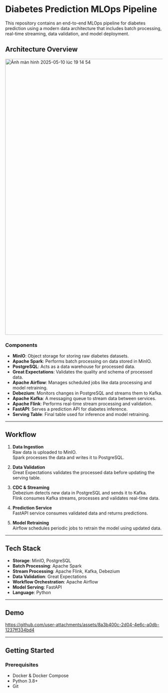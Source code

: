 # Diabetes Prediction MLOps Pipeline

This repository contains an end-to-end MLOps pipeline for diabetes prediction using a modern data architecture that includes batch processing, real-time streaming, data validation, and model deployment.

## Architecture Overview

<img width="883" alt="Ảnh màn hình 2025-05-10 lúc 19 14 54" src="https://github.com/user-attachments/assets/dbd07edf-8149-426f-b451-31ccf20fe2b9" />



### Components

- **MinIO**: Object storage for storing raw diabetes datasets.
- **Apache Spark**: Performs batch processing on data stored in MinIO.
- **PostgreSQL**: Acts as a data warehouse for processed data.
- **Great Expectations**: Validates the quality and schema of processed data.
- **Apache Airflow**: Manages scheduled jobs like data processing and model retraining.
- **Debezium**: Monitors changes in PostgreSQL and streams them to Kafka.
- **Apache Kafka**: A messaging queue to stream data between services.
- **Apache Flink**: Performs real-time stream processing and validation.
- **FastAPI**: Serves a prediction API for diabetes inference.
- **Serving Table**: Final table used for inference and model retraining.

---

## Workflow

1. **Data Ingestion**  
   Raw data is uploaded to MinIO.  
   Spark processes the data and writes it to PostgreSQL.

2. **Data Validation**  
   Great Expectations validates the processed data before updating the serving table.

3. **CDC & Streaming**  
   Debezium detects new data in PostgreSQL and sends it to Kafka.  
   Flink consumes Kafka streams, processes and validates real-time data.

4. **Prediction Service**  
   FastAPI service consumes validated data and returns predictions.

5. **Model Retraining**  
   Airflow schedules periodic jobs to retrain the model using updated data.

---

## Tech Stack

- **Storage**: MinIO, PostgreSQL
- **Batch Processing**: Apache Spark
- **Stream Processing**: Apache Flink, Kafka, Debezium
- **Data Validation**: Great Expectations
- **Workflow Orchestration**: Apache Airflow
- **Model Serving**: FastAPI
- **Language**: Python

---

## Demo


https://github.com/user-attachments/assets/8a3b400c-2d04-4e6c-a0db-1237ff334bd4


---

## Getting Started

### Prerequisites

- Docker & Docker Compose
- Python 3.8+
- Git


